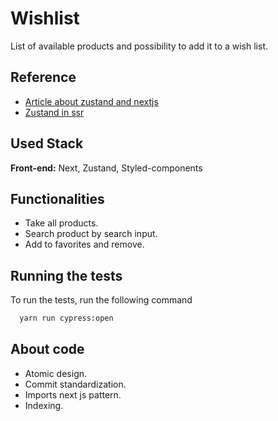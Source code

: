 
# Wishlist

List of available products and possibility to add it to a wish list.



## Reference

 - [Article about zustand and nextjs](https://blog.devgenius.io/managing-persistent-states-in-nextjs-with-zustand-e6feea1a2d36?gi=a8489302254e)
- [Zustand in ssr](https://codesandbox.io/s/ku82o?file=/lib/store.js)


## Used Stack 

**Front-end:** Next, Zustand, Styled-components



## Functionalities

- Take all products.
- Search product by search input.
- Add to favorites and remove.


## Running the tests

To run the tests, run the following command


```bash
  yarn run cypress:open
```


## About code

- Atomic design.
- Commit standardization.
- Imports next js pattern.
- Indexing.



